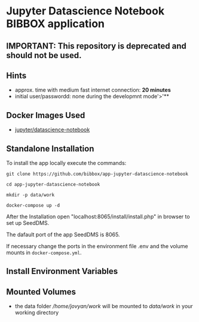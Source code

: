 # Jupyter Datascience Notebook BIBBOX application

## IMPORTANT: This repository is deprecated and should not be used.


## Hints
* approx. time with medium fast internet connection: **20 minutes**
* initial user/passwordd: none during the developmnt mode'>'**

## Docker Images Used
 * [jupyter/datascience-notebook](https://hub.docker.com/r/jupyter/datascience-notebook/) 
 
## Standalone Installation 

To install the app locally execute the commands:

`git clone https://github.com/bibbox/app-jupyter-datascience-notebook`

`cd app-jupyter-datascience-notebook`

`mkdir -p data/work`

`docker-compose up -d`

After the Installation open "localhost:8065/install/install.php" in browser to set up SeedDMS.

The dafault port of the app SeedDMS is 8065.

If necessary change the ports in the environment file .env and the volume mounts in `docker-compose.yml`.



## Install Environment Variables

## Mounted Volumes

* the data folder  _/home/jovyan/work_ will be mounted to _data/work_ in your working directory

